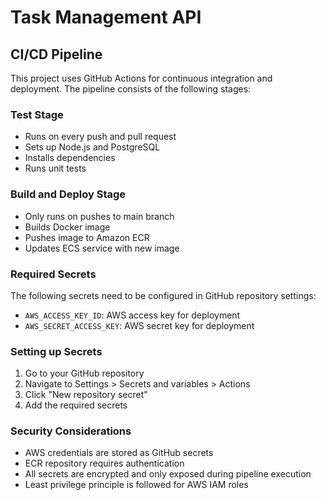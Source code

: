 # Task Management API

## CI/CD Pipeline

This project uses GitHub Actions for continuous integration and deployment. The pipeline consists of the following stages:

### Test Stage
- Runs on every push and pull request
- Sets up Node.js and PostgreSQL
- Installs dependencies
- Runs unit tests

### Build and Deploy Stage
- Only runs on pushes to main branch
- Builds Docker image
- Pushes image to Amazon ECR
- Updates ECS service with new image

### Required Secrets

The following secrets need to be configured in GitHub repository settings:

- `AWS_ACCESS_KEY_ID`: AWS access key for deployment
- `AWS_SECRET_ACCESS_KEY`: AWS secret key for deployment

### Setting up Secrets

1. Go to your GitHub repository
2. Navigate to Settings > Secrets and variables > Actions
3. Click "New repository secret"
4. Add the required secrets

### Security Considerations

- AWS credentials are stored as GitHub secrets
- ECR repository requires authentication
- All secrets are encrypted and only exposed during pipeline execution
- Least privilege principle is followed for AWS IAM roles 